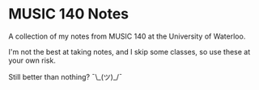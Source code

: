 MUSIC 140 Notes
===============

A collection of my notes from MUSIC 140 at the University of Waterloo.

I'm not the best at taking notes, and I skip some classes, so use these at your own risk.

Still better than nothing? ¯\\\_(ツ)_/¯
